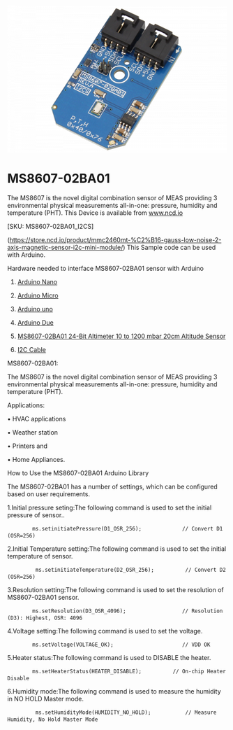 [![MS8607-02BA01](MS8607-02BA01_I2C.png)](https://store.ncd.io/product/mmc2460mt-%C2%B16-gauss-low-noise-2-axis-magnetic-sensor-i2c-mini-module/)

# MS8607-02BA01

The MS8607 is the novel digital combination sensor of MEAS providing 3 environmental physical measurements all-in-one: pressure, humidity and temperature (PHT).
This Device is available from www.ncd.io 

[SKU: MS8607-02BA01_I2CS]

(https://store.ncd.io/product/mmc2460mt-%C2%B16-gauss-low-noise-2-axis-magnetic-sensor-i2c-mini-module/)
This Sample code can be used with Arduino.

Hardware needed to interface MS8607-02BA01 sensor with Arduino

1. <a href="https://store.ncd.io/product/i2c-shield-for-arduino-nano/">Arduino Nano</a>

2. <a href="https://store.ncd.io/product/i2c-shield-for-arduino-micro-with-i2c-expansion-port/">Arduino Micro</a>

3. <a href="https://store.ncd.io/product/i2c-shield-for-arduino-uno/">Arduino uno</a>

4. <a href="https://store.ncd.io/product/dual-i2c-shield-for-arduino-due-with-modular-communications-interface/">Arduino Due</a>

5. <a href="https://store.ncd.io/product/mmc2460mt-%C2%B16-gauss-low-noise-2-axis-magnetic-sensor-i2c-mini-module/">MS8607-02BA01 24-Bit Altimeter 10 to 1200 mbar 20cm Altitude Sensor</a>

6. <a href="https://store.ncd.io/product/i%C2%B2c-cable/">I2C Cable</a>

MS8607-02BA01:

The MS8607 is the novel digital combination sensor of MEAS providing 3 environmental physical measurements all-in-one: pressure, humidity and temperature (PHT).

Applications:

• HVAC applications

• Weather station

• Printers and

• Home Appliances.

How to Use the MS8607-02BA01 Arduino Library

The MS8607-02BA01 has a number of settings, which can be configured based on user requirements.
          
1.Initial pressure seting:The following command is used to set the initial pressure of sensor..

            ms.setinitiatePressure(D1_OSR_256);             // Convert D1 (OSR=256)
            
2.Initial Temperature setting:The following command is used to set the initial temperature of sensor.

             ms.setinitiateTemperature(D2_OSR_256);          // Convert D2 (OSR=256)
             
3.Resolution setting:The following command is used to set the resolution of MS8607-02BA01 sensor.             
             
            ms.setResolution(D3_OSR_4096);                  // Resolution (D3): Highest, OSR: 4096
            
4.Voltage setting:The following command is used to set the voltage.

            ms.setVoltage(VOLTAGE_OK);                      // VDD OK  
            
5.Heater status:The following command is used to DISABLE the heater.

            ms.setHeaterStatus(HEATER_DISABLE);          // On-chip Heater Disable
            
6.Humidity mode:The following command is used to measure the humidity in NO HOLD Master mode.           
            
             ms.setHumidityMode(HUMIDITY_NO_HOLD);           // Measure Humidity, No Hold Master Mode
            
            
